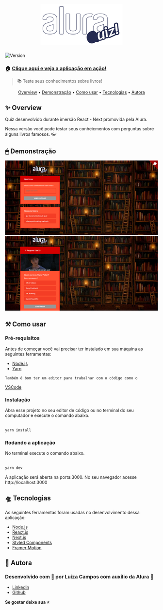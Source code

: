 <h1  align="center"><img src="./public/logo.svg" /></h1>

<p><img  alt="Version"  src="https://img.shields.io/badge/version-0.1.0-blue.svg?cacheSeconds=2592000" /></p>

### 🏠 [Clique aqui e veja a aplicação em ação!](https://quiz-livros.luizaacampos.vercel.app/)

> 📚 Teste seus conhecimentos sobre livros!

<p align="center">
 <a href="#overview">Overview</a> •
 <a href="#demonstracao">Demonstração</a> •
 <a href="#comousar">Como usar</a> •
 <a href="#tecnologias">Tecnologias</a> • 
 <a href="#autora">Autora</a>
</p>

<h2 id="overview">✨ Overview</h2>

<p>
  Quiz desenvolvido durante imersão React - Next promovida pela Alura.

  Nessa versão você pode testar seus conheicmentos com perguntas sobre alguns livros famosos. 👓
</p>

<h2 id="demonstracao">🖱 Demonstração</h2>

<p>
  <span><img src="./public/screen1.png" /></span>
  <span><img src="./public/screen2.png" /></span>
</p>

<h2 id="comousar">⚒️ Como usar</h2>

<h3>Pré-requisitos</h3>

<p>
    Antes de começar você vai precisar ter instalado em sua máquina as seguintes ferramentas:
    <ul>
      <li><a href="https://nodejs.org/en/">Node.js</a></li>
      <li><a href="https://yarnpkg.com/">Yarn</a></li>
    </ul>

    Também é bom ter um editor para trabalhar com o código como o 
  <a href="https://code.visualstudio.com/">VSCode</a>
</p>

<h3>Instalação</h3>
  <p>Abra esse projeto no seu editor de código ou no terminal do seu computador e execute o comando abaixo.</p>

  ```sh

yarn install

```

<h3>Rodando a aplicação</h3>
  <p>No terminal execute o comando abaixo.</p>

```sh

yarn dev

```

<p>A aplicação será aberta na porta:3000. No seu navegador acesse http://localhost:3000</p>


<h2 id="tecnologias">🛸 Tecnologias</h2>
  
  <p>
    As seguintes ferramentas foram usadas no desenvolvimento dessa aplicação:
    <ul>
      <li><a href="https://nodejs.org/en/">Node.js</a></li>
      <li><a href="https://pt-br.reactjs.org/">React.js</a></li>
      <li><a href="https://nextjs.org/">Next.js</a></li>
      <li><a href="https://styled-components.com/">Styled Components</a></li>
     <li><a href=" https://www.framer.com/motion/">Framer Motion</a></li>
    </ul>
  </p>

  <h2 id="autora">👤 Autora</h2>

<h3>Desenvolvido com 💖 por Luiza Campos com auxílio da Alura 🥰</h3>

* [Linkedin](https://linkedin.com/in/luiza-de-almeida-campos)
* [Github](https://github.com/luizaacampos)

  
<strong align="center">Se gostar deixe sua ⭐️</strong>